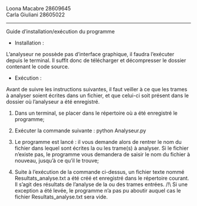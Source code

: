 ﻿Loona Macabre 28609645\
Carla Giuliani 28605022
************************************************************

Guide d’installation/exécution du programme


* Installation : 

L’analyseur ne possède pas d’interface graphique, il faudra l’exécuter depuis le terminal. Il suffit donc de télécharger et décompresser le dossier contenant le code source.


* Exécution :

Avant de suivre les instructions suivantes, il faut veiller à ce que les trames à analyser soient écrites dans un fichier, et que celui-ci soit présent dans le dossier où l’analyseur a été enregistré.

1. Dans un terminal, se placer dans le répertoire où a été enregistré le programme;

2. Exécuter la commande suivante :
        python Analyseur.py

3. Le programme est lancé : il vous demande alors de rentrer le nom du fichier dans lequel sont écrites la ou les trame(s) à analyser. Si le fichier n’existe pas, le programme vous demandera de saisir le nom du fichier à nouveau, jusqu’à ce qu’il le trouve;

4. Suite à l’exécution de la commande ci-dessus, un fichier texte nommé Resultats_analyse.txt a été créé et enregistré dans le répertoire courant. Il s’agit des résultats de l’analyse de la ou des trames entrées.
/!\ Si une exception a été levée, le programme n’a pas pu aboutir auquel cas le fichier Resultats_analyse.txt sera vide.